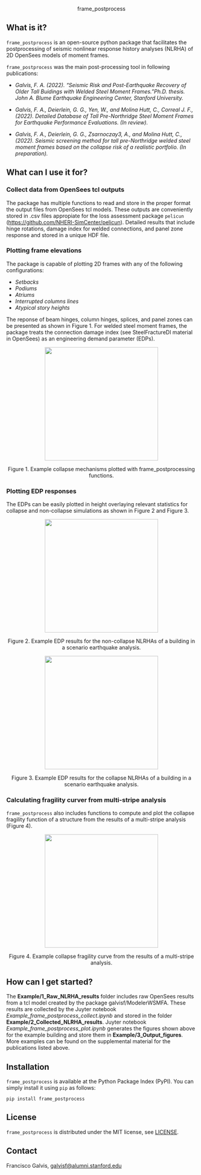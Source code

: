 <p align="center"> frame_postprocess
  
## What is it?
`frame_postprocess` is an open-source python package that facilitates the postprocessing of seismic nonlinear response history analyses (NLRHA) of 2D OpenSees models of moment frames.
    
`frame_postprocess` was the main post-processing tool in following publications:  
  
- *Galvis, F. A. (2022). “Seismic Risk and Post-Earthquake Recovery of Older Tall Buidings with Welded Steel Moment Frames.”Ph.D. thesis. John A. Blume Earthquake Engineering Center, Stanford University.*
  
- *Galvis, F. A., Deierlein, G. G., Yen, W., and Molina Hutt, C., Correal J. F., (2022). Detailed Database of Tall Pre-Northridge Steel Moment Frames for Earthquake Performance Evaluations. (In review).*
  
- *Galvis, F. A., Deierlein, G. G., Zsarnoczay3, A., and Molina Hutt, C., (2022). Seismic screening method for tall pre-Northridge welded steel moment frames based on the collapse risk of a realistic portfolio. (In preparation).*

## What can I use it for?

### Collect data from OpenSees tcl outputs
The package has multiple functions to read and store in the proper format the output files from OpenSees tcl models. These outputs are conveniently stored in .csv files appropiate for the loss assessment package `pelicun` (https://github.com/NHERI-SimCenter/pelicun). Detailed results that include hinge rotations, damage index for welded connections, and panel zone response and stored in a unique HDF file.

### Plotting frame elevations  
The package is capable of plotting 2D frames with any of the following configurations:

- *Setbacks*
- *Podiums*
- *Atriums*
- *Interrupted columns lines*
- *Atypical story heights*
  
The reponse of beam hinges, column hinges, splices, and panel zones can be presented as shown in Figure 1. For welded steel moment frames, the package treats the connection damage index (see SteelFractureDI material in OpenSees) as an engineering demand parameter (EDPs).

<p align="center"> <img src="https://user-images.githubusercontent.com/35354704/219899899-54c45a93-8b23-4cd0-9b0c-e9764732daf1.png" align="middle" height=300 /></p>
<p align="center"> Figure 1. Example collapse mechanisms plotted with frame_postprocessing functions. 

### Plotting EDP responses
The EDPs can be easily plotted in height overlaying relevant statistics for collapse and non-collapse simulations as shown in Figure 2 and Figure 3. 

<p align="center"> <img src="https://user-images.githubusercontent.com/35354704/219899794-80b0b823-202a-4439-b3dd-7b7c0a6a9089.png" align="middle" height=300 /></p>
<p align="center"> Figure 2. Example EDP results for the non-collapse NLRHAs of a building in a scenario earthquake analysis. 

<p align="center"> <img src="https://user-images.githubusercontent.com/35354704/219899775-115b82c0-87aa-4a93-bf6b-20a1e5d21210.png" align="middle" height=300 /></p>
<p align="center"> Figure 3. Example EDP results for the collapse NLRHAs of a building in a scenario earthquake analysis.   

### Calculating fragility curver from multi-stripe analysis 
`frame_postprocess` also includes functions to compute and plot the collapse fragility function of a structure from the results of a multi-stripe analysis (Figure 4).

<p align="center"> <img src="https://user-images.githubusercontent.com/35354704/219899767-674a7127-e7e6-4e3a-8c8f-9361f606ff39.png" align="middle" height=300 /></p>
<p align="center"> Figure 4. Example collapse fragility curve from the results of a multi-stripe analysis.   
  
## How can I get started?

The **Example/1_Raw_NLRHA_results** folder includes raw OpenSees results from a tcl model created by the package galvisf/ModelerWSMFA. These results are collected by the Juyter notebook *Example_frame_postprocess_collect.ipynb* and stored in the folder **Example/2_Collected_NLRHA_results**. Juyter notebook *Example_frame_postprocess_plot.ipynb* generates the figures shown above for the example building and store them in **Example/3_Output_figures**.
More examples can be found on the supplemental material for the publications listed above.

## Installation  

`frame_postprocess` is available at the Python Package Index (PyPI). You can simply install it using `pip` as follows:

```
pip install frame_postprocess
```  
  
## License

`frame_postprocess` is distributed under the MIT license, see [LICENSE](https://opensource.org/licenses/MIT).

## Contact

Francisco Galvis, galvisf@alumni.stanford.edu 
